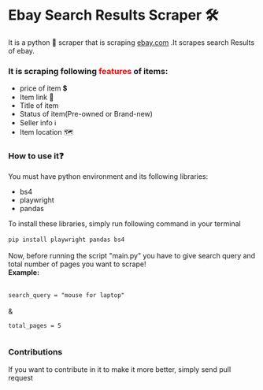 <h1>Ebay Search Results Scraper 🛠</h1>
<p>It is a python 🐍 scraper that is scraping <a href="https://ebay.com">ebay.com</a>
<a href=""></a>
.It scrapes search Results of ebay.
</p>
<h3>It is scraping following <span style="color: red;">features</span>  of items:</h3>
<ul>
<li>price of item 💲</li>
<li>Item link 🔗</li>
<li>Title of item</li>
<li>Status of item(Pre-owned or Brand-new)</li>
<li>Seller info ℹ</li>
<li>Item location 🗺</li>
</ul>

<h3>How to use it❓</h3>
<p>You must have python environment and its following libraries:
<ul>
<li>bs4</li>
<li>playwright</li>
<li>pandas</li>
</ul>
</p>
<p>
To install these libraries, simply run following command in your terminal <br><br>
<code>pip install playwright pandas bs4</code>
<br>
<br>
Now, before running the script "main.py" you have to give search query and total number of pages you want to scrape!
<br>
<strong>Example:</strong>
<br>
<br>
<code>
search_query = "mouse for laptop"
</code>

<br>
&
<br>
<code>
total_pages = 5  

</code>
</p>
<h3>Contributions</h3>
<p>If you want to contribute in it to make it more better, simply send pull request</p>


